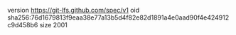 version https://git-lfs.github.com/spec/v1
oid sha256:76d1679813f9eaa38e77a13b5d4f82e82d1891a4e0aad90f4e424912c9d458b6
size 2001
